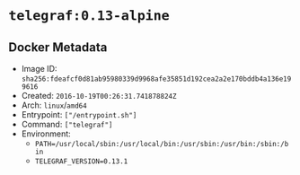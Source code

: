 # `telegraf:0.13-alpine`

## Docker Metadata

- Image ID: `sha256:fdeafcf0d81ab95980339d9968afe35851d192cea2a2e170bddb4a136e199616`
- Created: `2016-10-19T00:26:31.741878824Z`
- Arch: `linux`/`amd64`
- Entrypoint: `["/entrypoint.sh"]`
- Command: `["telegraf"]`
- Environment:
  - `PATH=/usr/local/sbin:/usr/local/bin:/usr/sbin:/usr/bin:/sbin:/bin`
  - `TELEGRAF_VERSION=0.13.1`
